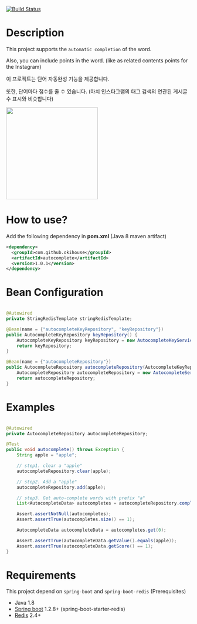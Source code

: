 [![Build Status](https://travis-ci.org/okihouse/spring-boot-redis-auto-complete.svg?branch=master)](https://travis-ci.org/okihouse/spring-boot-redis-auto-complete)

# Description
This project supports the `automatic completion` of the word.

Also, you can include points in the word. (like as related contents points for the Instagram)

이 프로젝트는 단어 자동완성 기능을 제공합니다. 

또한, 단어마다 점수를 줄 수 있습니다. (마치 인스타그램의 태그 검색의 연관된 게시글 수 표시와 비슷합니다)

<img src="https://raw.githubusercontent.com/okihouse/spring-boot-redis-auto-complete/master/autocomplete.gif" width="250">


# How to use?
Add the following dependency in __pom.xml__ (Java 8 maven artifact)
```xml
<dependency>
  <groupId>com.github.okihouse</groupId>
  <artifactId>autocomplete</artifactId>
  <version>1.0.1</version>
</dependency>
```

# Bean Configuration

```java

@Autowired
private StringRedisTemplate stringRedisTemplate;

@Bean(name = {"autocompleteKeyRepository", "keyRepository"})
public AutocompleteKeyRepository keyRepository() {
	AutocompleteKeyRepository keyRepository = new AutocompleteKeyServiceImpl(stringRedisTemplate);
	return keyRepository;
}

@Bean(name = {"autocompleteRepository"})
public AutocompleteRepository autocompleteRepository(AutocompleteKeyRepository autocompleteKeyRepository) {
	AutocompleteRepository autocompleteRepository = new AutocompleteServiceImpl(stringRedisTemplate, autocompleteKeyRepository);
	return autocompleteRepository;
}

```

# Examples

```java

@Autowired
private AutocompleteRepository autocompleteRepository;

@Test
public void autocomplete() throws Exception {
	String apple = "apple";

	// step1. clear a "apple"
	autocompleteRepository.clear(apple);

	// step2. Add a "apple"
	autocompleteRepository.add(apple);

	// step3. Get auto-complete words with prefix "a"
	List<AutocompleteData> autocompletes = autocompleteRepository.complete("a");

	Assert.assertNotNull(autocompletes);
	Assert.assertTrue(autocompletes.size() == 1);

	AutocompleteData autocompleteData = autocompletes.get(0);

	Assert.assertTrue(autocompleteData.getValue().equals(apple));
	Assert.assertTrue(autocompleteData.getScore() == 1);
}

```

# Requirements
This project depend on `spring-boot` and `spring-boot-redis` (Prerequisites)

* Java 1.8
* [Spring boot](http://projects.spring.io/spring-boot/) 1.2.8+ (spring-boot-starter-redis)
* [Redis](http://redis.io/) 2.4+



